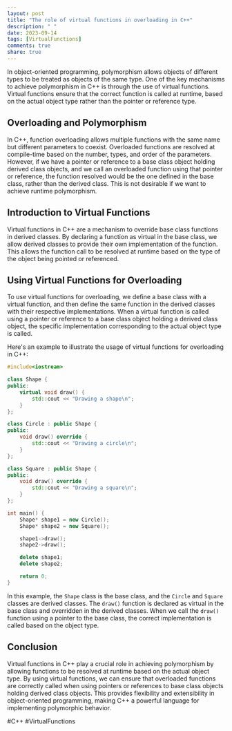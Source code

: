 ```yaml
---
layout: post
title: "The role of virtual functions in overloading in C++"
description: " "
date: 2023-09-14
tags: [VirtualFunctions]
comments: true
share: true
---
```


In object-oriented programming, polymorphism allows objects of different types to be treated as objects of the same type. One of the key mechanisms to achieve polymorphism in C++ is through the use of virtual functions. Virtual functions ensure that the correct function is called at runtime, based on the actual object type rather than the pointer or reference type. 

## Overloading and Polymorphism ##

In C++, function overloading allows multiple functions with the same name but different parameters to coexist. Overloaded functions are resolved at compile-time based on the number, types, and order of the parameters. However, if we have a pointer or reference to a base class object holding derived class objects, and we call an overloaded function using that pointer or reference, the function resolved would be the one defined in the base class, rather than the derived class. This is not desirable if we want to achieve runtime polymorphism.

## Introduction to Virtual Functions ##

Virtual functions in C++ are a mechanism to override base class functions in derived classes. By declaring a function as virtual in the base class, we allow derived classes to provide their own implementation of the function. This allows the function call to be resolved at runtime based on the type of the object being pointed or referenced.

## Using Virtual Functions for Overloading ##

To use virtual functions for overloading, we define a base class with a virtual function, and then define the same function in the derived classes with their respective implementations. When a virtual function is called using a pointer or reference to a base class object holding a derived class object, the specific implementation corresponding to the actual object type is called.

Here's an example to illustrate the usage of virtual functions for overloading in C++:

```cpp
#include<iostream>

class Shape {
public:
    virtual void draw() {
        std::cout << "Drawing a shape\n";
    }
};

class Circle : public Shape {
public:
    void draw() override {
        std::cout << "Drawing a circle\n";
    }
};

class Square : public Shape {
public:
    void draw() override {
        std::cout << "Drawing a square\n";
    }
};

int main() {
    Shape* shape1 = new Circle();
    Shape* shape2 = new Square();

    shape1->draw();
    shape2->draw();

    delete shape1;
    delete shape2;

    return 0;
}
```

In this example, the `Shape` class is the base class, and the `Circle` and `Square` classes are derived classes. The `draw()` function is declared as virtual in the base class and overridden in the derived classes. When we call the `draw()` function using a pointer to the base class, the correct implementation is called based on the object type.

## Conclusion ##

Virtual functions in C++ play a crucial role in achieving polymorphism by allowing functions to be resolved at runtime based on the actual object type. By using virtual functions, we can ensure that overloaded functions are correctly called when using pointers or references to base class objects holding derived class objects. This provides flexibility and extensibility in object-oriented programming, making C++ a powerful language for implementing polymorphic behavior.

#C++ #VirtualFunctions